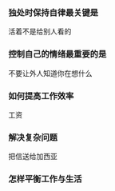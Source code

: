 ### 独处时保持自律最关键是

活着不是给别人看的

### 控制自己的情绪最重要的是

不要让外人知道你在想什么

### 如何提高工作效率

工资

### 解决复杂问题

把信送给加西亚

### 怎样平衡工作与生活
